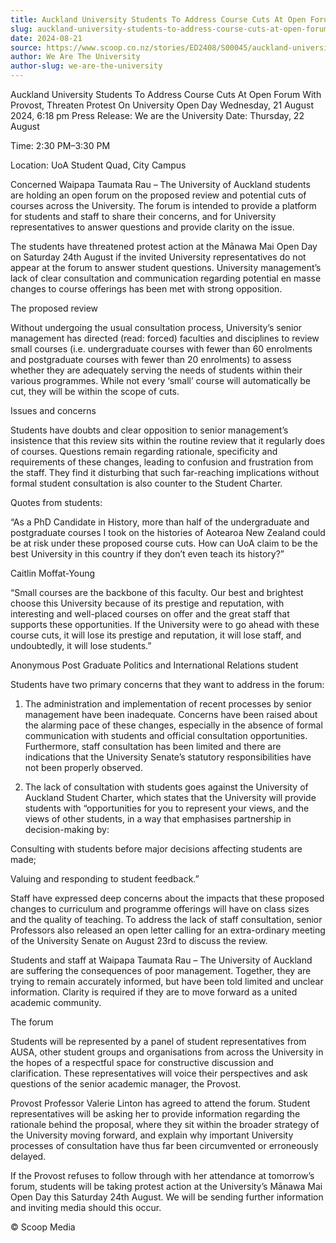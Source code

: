 ```yaml
---
title: Auckland University Students To Address Course Cuts At Open Forum With Provost, Threaten Protest On University Open Day
slug: auckland-university-students-to-address-course-cuts-at-open-forum-with-provost-threaten-protest-on-university-open-day
date: 2024-08-21
source: https://www.scoop.co.nz/stories/ED2408/S00045/auckland-university-students-to-address-course-cuts-at-open-forum-with-provost-threaten-protest-on-university-open-day.htm
author: We Are The University
author-slug: we-are-the-university
---
```

Auckland University Students To Address Course Cuts At Open Forum With Provost, Threaten Protest On University Open Day
Wednesday, 21 August 2024, 6:18 pm
Press Release: We are the University
Date: Thursday, 22 August

Time: 2:30 PM–3:30 PM

Location: UoA Student Quad, City Campus

Concerned Waipapa Taumata Rau – The University of Auckland students are holding an open forum on the proposed review and potential cuts of courses across the University. The forum is intended to provide a platform for students and staff to share their concerns, and for University representatives to answer questions and provide clarity on the issue.

The students have threatened protest action at the Mānawa Mai Open Day on Saturday 24th August if the invited University representatives do not appear at the forum to answer student questions. University management’s lack of clear consultation and communication regarding potential en masse changes to course offerings has been met with strong opposition.

The proposed review

Without undergoing the usual consultation process, University’s senior management has directed (read: forced) faculties and disciplines to review small courses (i.e. undergraduate courses with fewer than 60 enrolments and postgraduate courses with fewer than 20 enrolments) to assess whether they are adequately serving the needs of students within their various programmes. While not every ‘small’ course will automatically be cut, they will be within the scope of cuts.

Issues and concerns

Students have doubts and clear opposition to senior management’s insistence that this review sits within the routine review that it regularly does of courses. Questions remain regarding rationale, specificity and requirements of these changes, leading to confusion and frustration from the staff. They find it disturbing that such far-reaching implications without formal student consultation is also counter to the Student Charter.

Quotes from students:

“As a PhD Candidate in History, more than half of the undergraduate and postgraduate courses I took on the histories of Aotearoa New Zealand could be at risk under these proposed course cuts. How can UoA claim to be the best University in this country if they don’t even teach its history?”

Caitlin Moffat-Young

“Small courses are the backbone of this faculty. Our best and brightest choose this University because of its prestige and reputation, with interesting and well-placed courses on offer and the great staff that supports these opportunities. If the University were to go ahead with these course cuts, it will lose its prestige and reputation, it will lose staff, and undoubtedly, it will lose students.” 

Anonymous Post Graduate Politics and International Relations student

Students have two primary concerns that they want to address in the forum: 

1. The administration and implementation of recent processes by senior management have been inadequate. Concerns have been raised about the alarming pace of these changes, especially in the absence of formal communication with students and official consultation opportunities. Furthermore, staff consultation has been limited and there are indications that the University Senate’s statutory responsibilities have not been properly observed.

2. The lack of consultation with students goes against the University of Auckland Student Charter, which states that the University will provide students with “opportunities for you to represent your views, and the views of other students, in a way that emphasises partnership in decision-making by: 

Consulting with students before major decisions affecting students are made;

Valuing and responding to student feedback.”

Staff have expressed deep concerns about the impacts that these proposed changes to curriculum and programme offerings will have on class sizes and the quality of teaching. To address the lack of staff consultation, senior Professors also released an open letter calling for an extra-ordinary meeting of the University Senate on August 23rd to discuss the review.

Students and staff at Waipapa Taumata Rau – The University of Auckland are suffering the consequences of poor management. Together, they are trying to remain accurately informed, but have been told limited and unclear information. Clarity is required if they are to move forward as a united academic community.

The forum

Students will be represented by a panel of student representatives from AUSA, other student groups and organisations from across the University in the hopes of a respectful space for constructive discussion and clarification. These representatives will voice their perspectives and ask questions of the senior academic manager, the Provost.

Provost Professor Valerie Linton has agreed to attend the forum. Student representatives will be asking her to provide information regarding the rationale behind the proposal, where they sit within the broader strategy of the University moving forward, and explain why important University processes of consultation have thus far been circumvented or erroneously delayed.

If the Provost refuses to follow through with her attendance at tomorrow’s forum, students will be taking protest action at the University’s Mānawa Mai Open Day this Saturday 24th August. We will be sending further information and inviting media should this occur.

© Scoop Media